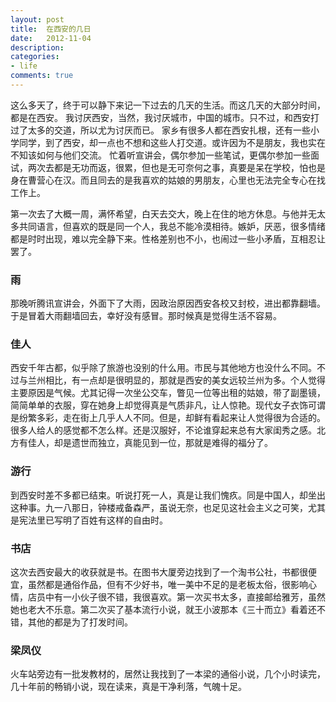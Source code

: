 ```yaml
---
layout: post
title:  在西安的几日
date:   2012-11-04
description:
categories:
- life
comments: true
---
```


这么多天了，终于可以静下来记一下过去的几天的生活。而这几天的大部分时间，都是在西安。
我讨厌西安，当然，我讨厌城市，中国的城市。只不过，和西安打过了太多的交道，所以尤为讨厌而已。
家乡有很多人都在西安扎根，还有一些小学同学，到了西安，却一点也不想和这些人打交道。或许因为不是朋友，我也实在不知该如何与他们交流。
忙着听宣讲会，偶尔参加一些笔试，更偶尔参加一些面试，两次去都是无功而返，很累，但也是无可奈何之事，真要是呆在学校，怕也是身在曹营心在汉。而且同去的是我喜欢的姑娘的男朋友，心里也无法完全专心在找工作上。
<!--more-->

第一次去了大概一周，满怀希望，白天去交大，晚上在住的地方休息。与他并无太多共同语言，但喜欢的既是同一个人，我总不能冷漠相待。嫉妒，厌恶，很多情绪都是时时出现，难以完全静下来。性格差别也不小，也闹过一些小矛盾，互相忍让罢了。

### 雨
那晚听腾讯宣讲会，外面下了大雨，因政治原因西安各校又封校，进出都靠翻墙。于是冒着大雨翻墙回去，幸好没有感冒。那时候真是觉得生活不容易。

### 佳人
西安千年古都，似乎除了旅游也没别的什么用。市民与其他地方也没什么不同。不过与兰州相比，有一点却是很明显的，那就是西安的美女远较兰州为多。个人觉得主要原因是气候。尤其记得一次坐公交车，瞥见一位等出租的姑娘，带了副墨镜，简简单单的衣服，穿在她身上却觉得真是气质非凡，让人惊艳。现代女子衣饰可谓是纷繁多彩，走在街上几乎人人不同。但是，却鲜有看起来让人觉得很为合适的。很多人给人的感觉都不怎么样。还是汉服好，不论谁穿起来总有大家闺秀之感。北方有佳人，却是遗世而独立，真能见到一位，那就是难得的福分了。

### 游行
到西安时差不多都已结束。听说打死一人，真是让我们愧疚。同是中国人，却坐出这种事。九一八那日，钟楼戒备森严，虽说无奈，也足见这社会主义之可笑，尤其是宪法里已写明了百姓有这样的自由时。

### 书店
这次去西安最大的收获就是书。在图书大厦旁边找到了一个淘书公社，书都很便宜，虽然都是通俗作品，但有不少好书，唯一美中不足的是老板太俗，很影响心情，店员中有一小伙子很不错，我很喜欢。第一次买书太多，直接邮给雅芳，虽然她也老大不乐意。第二次买了基本流行小说，就王小波那本《三十而立》看着还不错，其他的都是为了打发时间。

### 梁凤仪
火车站旁边有一批发教材的，居然让我找到了一本梁的通俗小说，几个小时读完，几十年前的畅销小说，现在读来，真是干净利落，气魄十足。
